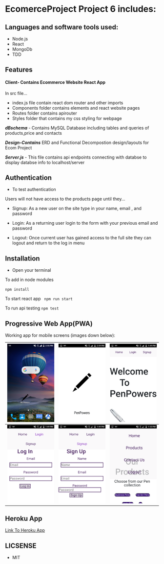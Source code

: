 # EcomerceProject Project 6 includes:

## Languages and software tools used:
 - Node.js
 - React
 - MongoDb
 - TDD
 ## Features
#### Client- Contains Ecommerce Website React App
In src file...
- index.js file contain react dom router and other imports
- Components folder contains elements and react website pages
- Routes folder contains apirouter
- Styles folder that contains my css styling for webpage


**_dBschema_** - Contains MySQL Database including tables and queries of products,price and contacts

**_Design-Contains_** ERD and Functional Decompostion design/layouts for Ecom Project

**_Server.js_** - This file contains api endpoints connecting with databse  to display databse info to localhost/server


## Authentication

* To test authentication

Users will not have access to the products page until they...

- Signup:  As a new user on the site type in your name, email , and password 

- Login: As a returning user login to the form with your previous email and password

- Logout: Once current user has gained access to the full site they can logout and return to the log in menu


## Installation

* Open your terminal
 
 To add in node modules

  `npm install` 

To start react app
  ` npm run start`

  To run api testing
  `npm test`


 ## Progressive Web App(PWA)
 Working app for mobile screens (images down below):

<img src="client/Screenshot_2019-12-04-14-55-41.png" alt="penpowers home" width="250x">|<img src="client/Screenshot_2019-12-04-14-59-46.png" alt="penpowers home" width="250x"> | <img src="client/Screenshot_2019-12-04-13-49-22.png" alt="penpowers home" width="250x">
--- | --- | ---
 <img src="client/Screenshot_2019-12-04-13-49-33.png" alt="penpowers home" width="250x">| <img src="client/Screenshot_2019-12-04-13-49-39.png" alt="penpowers home" width="250x"> | <img src="client/Screenshot_2019-12-04-13-50-47.png" alt="penpowers home" width="250x">


## Heroku App

[Link To Heroku App](https://penpowers.herokuapp.com/)



 ## LICSENSE 
 * MIT



   


